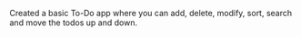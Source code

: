 Created a basic To-Do app where you can add, delete, modify, sort, search and move the todos up and down.
